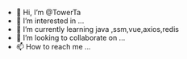 - 👋 Hi, I’m @TowerTa
- 👀 I’m interested in ...
- 🌱 I’m currently learning java ,ssm,vue,axios,redis 
- 💞️ I’m looking to collaborate on ...
- 📫 How to reach me ...

<!---
TowerTa/TowerTa is a ✨ special ✨ repository because its `README.md` (this file) appears on your GitHub profile.
You can click the Preview link to take a look at your changes.
--->
